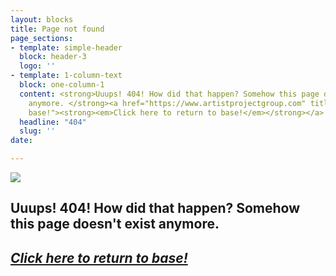 ```yaml
---
layout: blocks
title: Page not found
page_sections:
- template: simple-header
  block: header-3
  logo: ''
- template: 1-column-text
  block: one-column-1
  content: <strong>Uuups! 404! How did that happen? Somehow this page doesn’t exist
    anymore. </strong><a href="https://www.artistprojectgroup.com" title="Return to
    base!"><strong><em>Click here to return to base!</em></strong></a>
  headline: "404"
  slug: ''
date: 

---
```

![](http://res.cloudinary.com/artist-project-group/v1620747308/apg1/APG_Logo_Dev_V12_3A1_x1200_en9j2o.png)

## Uuups! 404! How did that happen? Somehow this page doesn't exist anymore.

## [**_Click here to return to base!_**](/ "Return to base!")